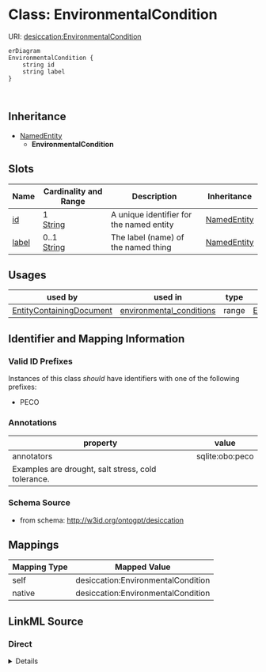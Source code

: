 

# Class: EnvironmentalCondition



URI: [desiccation:EnvironmentalCondition](http://w3id.org/ontogpt/desiccationEnvironmentalCondition)



```mermaid
erDiagram
EnvironmentalCondition {
    string id  
    string label  
}



```




## Inheritance
* [NamedEntity](NamedEntity.md)
    * **EnvironmentalCondition**



## Slots

| Name | Cardinality and Range | Description | Inheritance |
| ---  | --- | --- | --- |
| [id](id.md) | 1 <br/> [String](String.md) | A unique identifier for the named entity | [NamedEntity](NamedEntity.md) |
| [label](label.md) | 0..1 <br/> [String](String.md) | The label (name) of the named thing | [NamedEntity](NamedEntity.md) |





## Usages

| used by | used in | type | used |
| ---  | --- | --- | --- |
| [EntityContainingDocument](EntityContainingDocument.md) | [environmental_conditions](environmental_conditions.md) | range | [EnvironmentalCondition](EnvironmentalCondition.md) |






## Identifier and Mapping Information


### Valid ID Prefixes

Instances of this class *should* have identifiers with one of the following prefixes:

* PECO






### Annotations

| property | value |
| --- | --- |
| annotators | sqlite:obo:peco || prompt | the name of an environmental treatment.
 Examples are drought, salt stress, cold tolerance. |



### Schema Source


* from schema: http://w3id.org/ontogpt/desiccation





## Mappings

| Mapping Type | Mapped Value |
| ---  | ---  |
| self | desiccation:EnvironmentalCondition |
| native | desiccation:EnvironmentalCondition |





## LinkML Source

<!-- TODO: investigate https://stackoverflow.com/questions/37606292/how-to-create-tabbed-code-blocks-in-mkdocs-or-sphinx -->

### Direct

<details>
```yaml
name: EnvironmentalCondition
id_prefixes:
- PECO
annotations:
  annotators:
    tag: annotators
    value: sqlite:obo:peco
  prompt:
    tag: prompt
    value: "the name of an environmental treatment.\n Examples are drought, salt stress,\
      \ cold tolerance."
from_schema: http://w3id.org/ontogpt/desiccation
is_a: NamedEntity

```
</details>

### Induced

<details>
```yaml
name: EnvironmentalCondition
id_prefixes:
- PECO
annotations:
  annotators:
    tag: annotators
    value: sqlite:obo:peco
  prompt:
    tag: prompt
    value: "the name of an environmental treatment.\n Examples are drought, salt stress,\
      \ cold tolerance."
from_schema: http://w3id.org/ontogpt/desiccation
is_a: NamedEntity
attributes:
  id:
    name: id
    annotations:
      prompt.skip:
        tag: prompt.skip
        value: 'true'
    description: A unique identifier for the named entity
    comments:
    - this is populated during the grounding and normalization step
    from_schema: http://w3id.org/ontogpt/desiccation
    rank: 1000
    identifier: true
    alias: id
    owner: EnvironmentalCondition
    domain_of:
    - NamedEntity
    - Publication
    range: string
    required: true
  label:
    name: label
    annotations:
      owl:
        tag: owl
        value: AnnotationProperty, AnnotationAssertion
    description: The label (name) of the named thing
    from_schema: http://w3id.org/ontogpt/desiccation
    aliases:
    - name
    rank: 1000
    slot_uri: rdfs:label
    alias: label
    owner: EnvironmentalCondition
    domain_of:
    - NamedEntity
    range: string

```
</details>